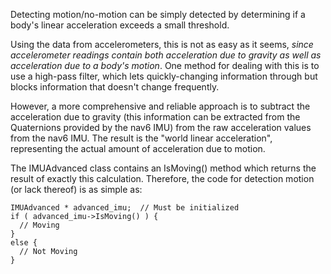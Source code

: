 Detecting motion/no-motion can be simply detected by determining if a body's linear acceleration exceeds a small threshold.

Using the data from accelerometers, this is not as easy as it seems, _since accelerometer readings contain both acceleration due to gravity as well as acceleration due to a body's motion_.  One method for dealing with this is to use a high-pass filter, which lets quickly-changing information through but blocks information that doesn't change frequently.

However, a more comprehensive and reliable approach is to subtract the acceleration due to gravity (this information can be extracted from the Quaternions provided by the nav6 IMU) from the raw acceleration values from the nav6 IMU.  The result is the "world linear acceleration", representing the actual amount of acceleration due to motion.

The IMUAdvanced class contains an IsMoving() method which returns the result of exactly this calculation.  Therefore, the code for detection motion (or lack thereof) is as simple as:

```
IMUAdvanced * advanced_imu;  // Must be initialized
if ( advanced_imu->IsMoving() ) {
  // Moving
}
else {
  // Not Moving
}
```